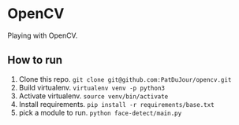 # OpenCV

Playing with OpenCV.

## How to run
1. Clone this repo. `git clone git@github.com:PatDuJour/opencv.git`
2. Build virtualenv. `virtualenv venv -p python3`
3. Activate virtualenv. `source venv/bin/activate`
4. Install requirements. `pip install -r requirements/base.txt`
5. pick a module to run. `python face-detect/main.py`
